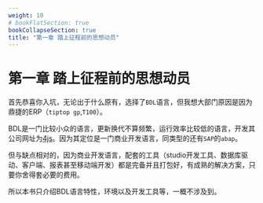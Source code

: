 ```yaml
---
weight: 10
# bookFlatSection: true
bookCollapseSection: true
title: "第一章 踏上征程前的思想动员"
---
```

# 第一章 踏上征程前的思想动员

首先恭喜你入坑，无论出于什么原有，选择了`BDL`语言，但我想大部门原因是因为鼎捷的ERP（`tiptop gp`,`T100`）。

BDL是一门比较小众的语言，更新换代不算频繁，运行效率比较低的语言，开发其公司网址为[4js](ww.4js.com)。因为其定位是一门商业开发语言，同类型的还有`SAP`的`abap`。

但与缺点相对的，因为商业开发语言，配套的工具（studio开发工具、数据库驱动、客户端、报表甚至移动端开发）都是完备并且打包好，有成熟的解决方案，只要你舍得套必要的费用。

所以本书只介绍BDL语言特性，环境以及开发工具等，一概不涉及到。